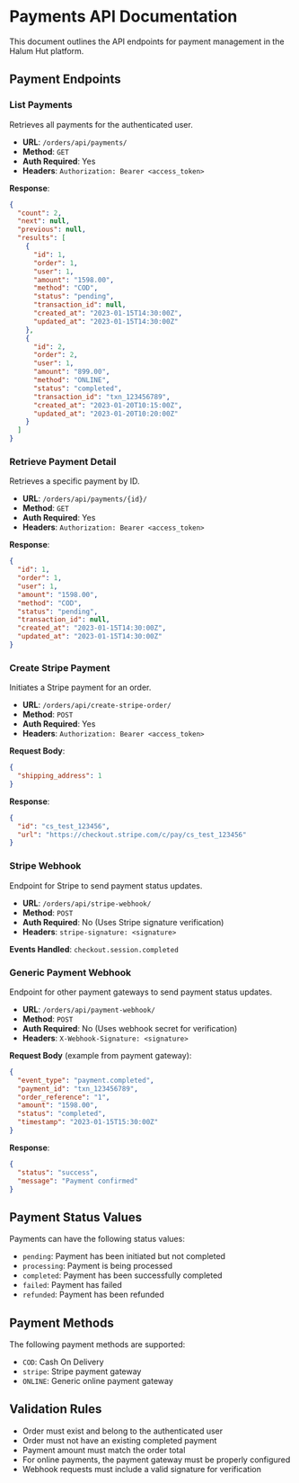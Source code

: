 # Payments API Documentation

This document outlines the API endpoints for payment management in the Halum Hut platform.

## Payment Endpoints

### List Payments

Retrieves all payments for the authenticated user.

- **URL**: `/orders/api/payments/`
- **Method**: `GET`
- **Auth Required**: Yes
- **Headers**: `Authorization: Bearer <access_token>`

**Response**:

```json
{
  "count": 2,
  "next": null,
  "previous": null,
  "results": [
    {
      "id": 1,
      "order": 1,
      "user": 1,
      "amount": "1598.00",
      "method": "COD",
      "status": "pending",
      "transaction_id": null,
      "created_at": "2023-01-15T14:30:00Z",
      "updated_at": "2023-01-15T14:30:00Z"
    },
    {
      "id": 2,
      "order": 2,
      "user": 1,
      "amount": "899.00",
      "method": "ONLINE",
      "status": "completed",
      "transaction_id": "txn_123456789",
      "created_at": "2023-01-20T10:15:00Z",
      "updated_at": "2023-01-20T10:20:00Z"
    }
  ]
}
```

### Retrieve Payment Detail

Retrieves a specific payment by ID.

- **URL**: `/orders/api/payments/{id}/`
- **Method**: `GET`
- **Auth Required**: Yes
- **Headers**: `Authorization: Bearer <access_token>`

**Response**:

```json
{
  "id": 1,
  "order": 1,
  "user": 1,
  "amount": "1598.00",
  "method": "COD",
  "status": "pending",
  "transaction_id": null,
  "created_at": "2023-01-15T14:30:00Z",
  "updated_at": "2023-01-15T14:30:00Z"
}
```

### Create Stripe Payment

Initiates a Stripe payment for an order.

- **URL**: `/orders/api/create-stripe-order/`
- **Method**: `POST`
- **Auth Required**: Yes
- **Headers**: `Authorization: Bearer <access_token>`

**Request Body**:

```json
{
  "shipping_address": 1
}
```

**Response**:

```json
{
  "id": "cs_test_123456",
  "url": "https://checkout.stripe.com/c/pay/cs_test_123456"
}
```

### Stripe Webhook

Endpoint for Stripe to send payment status updates.

- **URL**: `/orders/api/stripe-webhook/`
- **Method**: `POST`
- **Auth Required**: No (Uses Stripe signature verification)
- **Headers**: `stripe-signature: <signature>`

**Events Handled**: `checkout.session.completed`

### Generic Payment Webhook

Endpoint for other payment gateways to send payment status updates.

- **URL**: `/orders/api/payment-webhook/`
- **Method**: `POST`
- **Auth Required**: No (Uses webhook secret for verification)
- **Headers**: `X-Webhook-Signature: <signature>`

**Request Body** (example from payment gateway):

```json
{
  "event_type": "payment.completed",
  "payment_id": "txn_123456789",
  "order_reference": "1",
  "amount": "1598.00",
  "status": "completed",
  "timestamp": "2023-01-15T15:30:00Z"
}
```

**Response**:

```json
{
  "status": "success",
  "message": "Payment confirmed"
}
```

## Payment Status Values

Payments can have the following status values:

- `pending`: Payment has been initiated but not completed
- `processing`: Payment is being processed
- `completed`: Payment has been successfully completed
- `failed`: Payment has failed
- `refunded`: Payment has been refunded

## Payment Methods

The following payment methods are supported:

- `COD`: Cash On Delivery
- `stripe`: Stripe payment gateway
- `ONLINE`: Generic online payment gateway

## Validation Rules

- Order must exist and belong to the authenticated user
- Order must not have an existing completed payment
- Payment amount must match the order total
- For online payments, the payment gateway must be properly configured
- Webhook requests must include a valid signature for verification